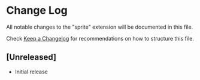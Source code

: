 # Change Log

All notable changes to the "sprite" extension will be documented in this file.

Check [Keep a Changelog](http://keepachangelog.com/) for recommendations on how to structure this file.

## [Unreleased]

- Initial release